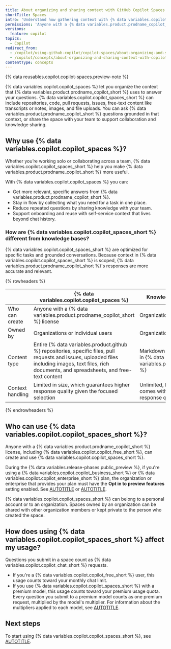 ```yaml
---
title: About organizing and sharing context with GitHub Copilot Spaces
shortTitle: Spaces
intro: 'Understand how gathering context with {% data variables.copilot.copilot_spaces %} can improve your results and help your teammates.'
permissions: 'Anyone with a {% data variables.product.prodname_copilot_short %} license can use {% data variables.copilot.copilot_spaces_short %}.'
versions:
  feature: copilot
topics:
  - Copilot
redirect_from:
  - /copilot/using-github-copilot/copilot-spaces/about-organizing-and-sharing-context-with-copilot-spaces
  - /copilot/concepts/about-organizing-and-sharing-context-with-copilot-spaces
contentType: concepts
---
```


{% data reusables.copilot.copilot-spaces.preview-note %}

{% data variables.copilot.copilot_spaces %} let you organize the context that {% data variables.product.prodname_copilot_short %} uses to answer your questions. {% data variables.copilot.copilot_spaces_short %} can include repositories, code, pull requests, issues, free-text content like transcripts or notes, images, and file uploads. You can ask {% data variables.product.prodname_copilot_short %} questions grounded in that context, or share the space with your team to support collaboration and knowledge sharing.

## Why use {% data variables.copilot.copilot_spaces %}?

Whether you’re working solo or collaborating across a team, {% data variables.copilot.copilot_spaces_short %} help you make {% data variables.product.prodname_copilot_short %} more useful.

With {% data variables.copilot.copilot_spaces %} you can:

* Get more relevant, specific answers from {% data variables.product.prodname_copilot_short %}.
* Stay in flow by collecting what you need for a task in one place.
* Reduce repeated questions by sharing knowledge with your team.
* Support onboarding and reuse with self-service context that lives beyond chat history.

### How are {% data variables.copilot.copilot_spaces_short %} different from knowledge bases?

{% data variables.copilot.copilot_spaces_short %} are optimized for specific tasks and grounded conversations. Because context in {% data variables.copilot.copilot_spaces_short %} is scoped, {% data variables.product.prodname_copilot_short %}'s responses are more accurate and relevant.

{% rowheaders %}

|                      | {% data variables.copilot.copilot_spaces %}         | Knowledge bases                                             |
| -------------------- | --------------------------- | -------------------------------------------------------------- |
| Who can create   | Anyone with a {% data variables.product.prodname_copilot_short %} license             | Organization owners                                              |
| Owned by   | Organizations or individual users              | Organizations                             |
| Content type     | Entire {% data variables.product.github %} repositories, specific files, pull requests and issues, uploaded files including images, text files, rich documents, and spreadsheets, and free-text content                   | Markdown files hosted in {% data variables.product.github %} |
| Context handling | Limited in size, which guarantees higher response quality given the focused selection | Unlimited, but that comes with reduced response quality |

{% endrowheaders %}

## Who can use {% data variables.copilot.copilot_spaces_short %}?

Anyone with a {% data variables.product.prodname_copilot_short %} license, including {% data variables.copilot.copilot_free_short %}, can create and use {% data variables.copilot.copilot_spaces_short %}.

During the {% data variables.release-phases.public_preview %}, if you're using a {% data variables.copilot.copilot_business_short %} or {% data variables.copilot.copilot_enterprise_short %} plan, the organization or enterprise that provides your plan must have the **Opt in to preview features** setting enabled. See [AUTOTITLE](/enterprise-cloud@latest/copilot/managing-copilot/managing-github-copilot-in-your-organization/managing-policies-for-copilot-in-your-organization#enabling-copilot-features-in-your-organization) or [AUTOTITLE](/enterprise-cloud@latest/copilot/managing-copilot/managing-copilot-for-your-enterprise/managing-policies-and-features-for-copilot-in-your-enterprise#copilot-in-githubcom).

{% data variables.copilot.copilot_spaces_short %} can belong to a personal account or to an organization. Spaces owned by an organization can be shared with other organization members or kept private to the person who created the space.

## How does using {% data variables.copilot.copilot_spaces_short %} affect my usage?

Questions you submit in a space count as {% data variables.copilot.copilot_chat_short %} requests.

* If you're a {% data variables.copilot.copilot_free_short %} user, this usage counts toward your monthly chat limit.
* If you use {% data variables.copilot.copilot_spaces_short %} with a premium model, this usage counts toward your premium usage quota. Every question you submit to a premium model counts as one premium request, multiplied by the model's multiplier. For information about the multipliers applied to each model, see [AUTOTITLE](/copilot/managing-copilot/understanding-and-managing-copilot-usage/understanding-and-managing-requests-in-copilot#model-multipliers).

## Next steps

To start using {% data variables.copilot.copilot_spaces_short %}, see [AUTOTITLE](/copilot/using-github-copilot/copilot-spaces/creating-and-using-copilot-spaces).
